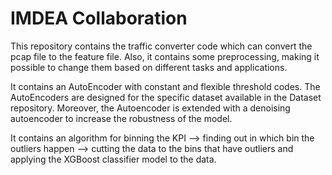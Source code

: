 # IMDEA Collaboration

This repository contains the traffic converter code which can convert the pcap file to the feature file. Also, it contains some preprocessing, making it possible to change them based on different tasks and applications.

It contains an AutoEncoder with constant and flexible threshold codes. The AutoEncoders are designed for the specific dataset available in the Dataset repository. Moreover, the Autoencoder is extended with a denoising autoencoder to increase the robustness of the model. 

It contains an algorithm for binning the KPI --> finding out in which bin the outliers happen --> cutting the data to the bins that have outliers and applying the XGBoost classifier model to the data. 


